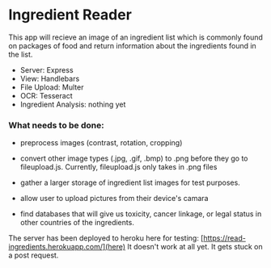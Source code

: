 # Ingredient Reader

This app will recieve an image of an ingredient list which is commonly found on packages of food and return information about the ingredients found in the list.

- Server: Express
- View: Handlebars
- File Upload: Multer
- OCR: Tesseract
- Ingredient Analysis: nothing yet

### What needs to be done:

- preprocess images (contrast, rotation, cropping)

- convert other image types (.jpg, .gif, .bmp) to .png before they go to fileupload.js. Currently, fileupload.js only takes in .png files

- gather a larger storage of ingredient list images for test purposes.

- allow user to upload pictures from their device's camara

- find databases that will give us toxicity, cancer linkage, or legal status in other countries of the ingredients.



The server has been deployed to heroku here for testing: [https://read-ingredients.herokuapp.com/](here)
It doesn't work at all yet. It gets stuck on a post request. 
